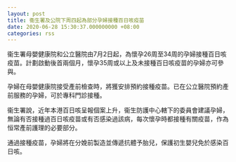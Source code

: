 ```yaml
---
layout: post
title: 衞生署及公院下周四起為部分孕婦接種百日咳疫苗
date: 2020-06-28 15:30:37.000000000 +08:00
categories: rss
---
```


衞生署母嬰健康院和公立醫院由7月2日起，為懷孕26周至34周的孕婦接種百日咳疫苗。計劃啟動後首兩個月，懷孕35周或以上及未接種百日咳疫苗的孕婦亦可參與。

孕婦在母嬰健康院接受產前檢查時，將獲安排預約接種疫苗。已在公立醫院預約產前服務的孕婦，可於專科門診接種。

衞生署說，近年本港百日咳呈報個案上升，衞生防護中心轄下的委員會建議孕婦，無論有否接種過百日咳疫苗或有否感染過該病，每次懷孕時都接種有關疫苗，作為恒常產前護理的必要部分。

通過接種疫苗，孕婦將在分娩前製造並傳遞抗體予胎兒，保護初生嬰兒免於感染百日咳。
